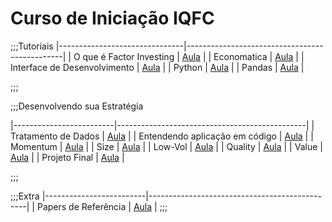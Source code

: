 Curso de Iniciação IQFC
======

;;;Tutoriais
|-------------------------------|-----------------------------------------------|
| O que é Factor Investing      |    <a href="/TraineeIQFC/site/factor.html">Aula</a>       |
| Economatica                   |    <a href="/TraineeIQFC/site/economatica.html">Aula</a>       |
| Interface de Desenvolvimento  |    <a href="/TraineeIQFC/site/interface.html">Aula</a>    |
| Python                        |    <a href="/TraineeIQFC/site/python.html">Aula</a>       |
| Pandas                        |    <a href="/TraineeIQFC/site/pandas.html">Aula</a>       |

;;;

;;;Desenvolvendo sua Estratégia

|-------------------------|-----------------------------------------------|
| Tratamento de Dados     |    <a href="/TraineeIQFC/site/dados.html">Aula</a>        |
| Entendendo aplicação em código |  <a href="/TraineeIQFC/site/codigo.html">Aula</a>  |
| Momentum                |    <a href="/TraineeIQFC/site/momentum.html">Aula</a>     |
| Size                    |    <a href="/TraineeIQFC/site/size.html">Aula</a>         |
| Low-Vol                 |    <a href="/TraineeIQFC/site/lowvol.html">Aula</a>       |
| Quality                 |    <a href="/TraineeIQFC/site/quality.html">Aula</a>      |
| Value                   |    <a href="/TraineeIQFC/site/value.html">Aula</a>        |
| Projeto Final           |    <a href="/TraineeIQFC/site/projetofinal.html">Aula</a> |

;;;

;;;Extra
|-------------------------|-----------------------------------------------|
| Papers de Referência    |    <a href="/TraineeIQFC/site/papers.html">Aula</a>       |
;;;
